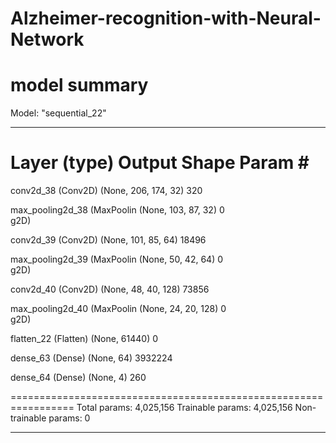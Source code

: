 # Alzheimer-recognition-with-Neural-Network

# model summary
Model: "sequential_22"
_________________________________________________________________
 Layer (type)                Output Shape              Param #   
=================================================================
 conv2d_38 (Conv2D)          (None, 206, 174, 32)      320       
                                                                 
 max_pooling2d_38 (MaxPoolin  (None, 103, 87, 32)      0         
 g2D)                                                            
                                                                 
 conv2d_39 (Conv2D)          (None, 101, 85, 64)       18496     
                                                                 
 max_pooling2d_39 (MaxPoolin  (None, 50, 42, 64)       0         
 g2D)                                                            
                                                                 
 conv2d_40 (Conv2D)          (None, 48, 40, 128)       73856     
                                                                 
 max_pooling2d_40 (MaxPoolin  (None, 24, 20, 128)      0         
 g2D)                                                            
                                                                 
 flatten_22 (Flatten)        (None, 61440)             0         
                                                                 
 dense_63 (Dense)            (None, 64)                3932224   
                                                                 
 dense_64 (Dense)            (None, 4)                 260       
                                                                 
=================================================================
Total params: 4,025,156
Trainable params: 4,025,156
Non-trainable params: 0
_________________________________________________________________
